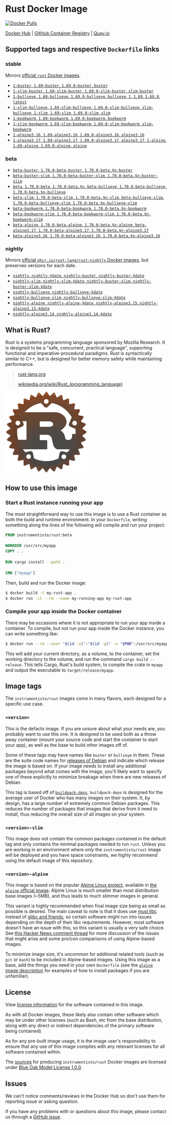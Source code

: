 Rust Docker Image
=================

[![Docker Pulls](https://img.shields.io/docker/pulls/instrumentisto/rust.svg)](https://hub.docker.com/r/instrumentisto/rust)

[Docker Hub](https://hub.docker.com/r/instrumentisto/rust)
| [GitHub Container Registry](https://github.com/orgs/instrumentisto/packages/container/package/rust)
| [Quay.io](https://quay.io/repository/instrumentisto/rust)




## Supported tags and respective `Dockerfile` links


### stable

Mirrors [official `rust` Docker images][1].

- [`1-buster`, `1.69-buster`, `1.69.0-buster`, `buster`][301]
- [`1-slim-buster`, `1.69-slim-buster`, `1.69.0-slim-buster`, `slim-buster`][302]
- [`1-bullseye`, `1.69-bullseye`, `1.69.0-bullseye`, `bullseye`, `1`, `1.69`, `1.69.0`, `latest`][303]
- [`1-slim-bullseye`, `1.69-slim-bullseye`, `1.69.0-slim-bullseye`, `slim-bullseye`, `1-slim`, `1.69-slim`, `1.69.0-slim`, `slim`][304]
- [`1-bookworm`, `1.69-bookworm`, `1.69.0-bookworm`, `bookworm`][305]
- [`1-slim-bookworm`, `1.69-slim-bookworm`, `1.69.0-slim-bookworm`, `slim-bookworm`][306]
- [`1-alpine3.16`, `1.69-alpine3.16`, `1.69.0-alpine3.16`, `alpine3.16`][307]
- [`1-alpine3.17`, `1.69-alpine3.17`, `1.69.0-alpine3.17`, `alpine3.17`, `1-alpine`, `1.69-alpine`, `1.69.0-alpine`, `alpine`][308]


### beta

- [`beta-buster`, `1.70.0-beta-buster`, `1.70.0-beta.$n-buster`][201]
- [`beta-buster-slim`, `1.70.0-beta-buster-slim`, `1.70.0-beta.$n-buster-slim`][202]
- [`beta`, `1.70.0-beta`, `1.70.0-beta.$n`, `beta-bullseye`, `1.70.0-beta-bullseye`, `1.70.0-beta.$n-bullseye`][203]
- [`beta-slim`, `1.70.0-beta-slim`, `1.70.0-beta.$n-slim`, `beta-bullseye-slim`, `1.70.0-beta-bullseye-slim`, `1.70.0-beta.$n-bullseye-slim`][204]
- [`beta-bookworm`, `1.70.0-beta-bookworm`, `1.70.0-beta.$n-bookworm`][205]
- [`beta-bookworm-slim`, `1.70.0-beta-bookworm-slim`, `1.70.0-beta.$n-bookworm-slim`][206]
- [`beta-alpine`, `1.70.0-beta-alpine`, `1.70.0-beta.$n-alpine`, `beta-alpine3.17`, `1.70.0-beta-alpine3.17`, `1.70.0-beta.$n-alpine3.17`][207]
- [`beta-alpine3.16`, `1.70.0-beta-alpine3.16`, `1.70.0-beta.$n-alpine3.16`][208]


### nightly

Mirrors [official `ghcr.io/rust-lang/rust:nightly` Docker images][2], but preserves versions for each date.

- [`nightly`, `nightly-$date`, `nightly-buster`, `nightly-buster-$date`][101]
- [`nightly-slim`, `nightly-slim-$date`, `nightly-buster-slim`, `nightly-buster-slim-$date`][101]
- [`nightly-bullseye`, `nightly-bullseye-$date`][102]
- [`nightly-bullseye-slim`, `nightly-bullseye-slim-$date`][102]
- [`nightly-alpine`, `nightly-alpine-$date`, `nightly-alpine3.15`, `nightly-alpine3.15-$date`][103]
- [`nightly-alpine3.14`, `nightly-alpine3.14-$date`][103]




## What is Rust?

Rust is a systems programming language sponsored by Mozilla Research. It is designed to be a "safe, concurrent, practical language", supporting functional and imperative-procedural paradigms. Rust is syntactically similar to C++, but is designed for better memory safety while maintaining performance.

> [rust-lang.org](https://rust-lang.org)

> [wikipedia.org/wiki/Rust_(programming_language)](https://wikipedia.org/wiki/Rust_(programming_language))

![Rust Logo](https://raw.githubusercontent.com/docker-library/docs/a11c341c57de07fbccfed7b21ea92d4bc40130a2/rust/logo.png)




## How to use this image


### Start a Rust instance running your app

The most straightforward way to use this image is to use a Rust container as both the build and runtime environment. In your `Dockerfile`, writing something along the lines of the following will compile and run your project:

```Dockerfile
FROM instrumentisto/rust:beta

WORKDIR /usr/src/myapp
COPY . .

RUN cargo install --path .

CMD ["myapp"]
```

Then, build and run the Docker image:

```bash
$ docker build -t my-rust-app .
$ docker run -it --rm --name my-running-app my-rust-app
```


### Compile your app inside the Docker container

There may be occasions where it is not appropriate to run your app inside a container. To compile, but not run your app inside the Docker instance, you can write something like:

```bash
$ docker run --rm --user "$(id -u)":"$(id -g)" -v "$PWD":/usr/src/myapp -w /usr/src/myapp instrumentisto/rust:beta cargo build --release
```

This will add your current directory, as a volume, to the container, set the working directory to the volume, and run the command `cargo build --release`. This tells Cargo, Rust's build system, to compile the crate in `myapp` and output the executable to `target/release/myapp`.




## Image tags

The `instrumentisto/rust` images come in many flavors, each designed for a specific use case.


### `<version>`

This is the defacto image. If you are unsure about what your needs are, you probably want to use this one. It is designed to be used both as a throw away container (mount your source code and start the container to start your app), as well as the base to build other images off of.

Some of these tags may have names like `buster` or `bullseye` in them. These are the suite code names for [releases of Debian][11] and indicate which release the image is based on. If your image needs to install any additional packages beyond what comes with the image, you'll likely want to specify one of these explicitly to minimize breakage when there are new releases of Debian.

This tag is based off of [`buildpack-deps`][12]. `buildpack-deps` is designed for the average user of Docker who has many images on their system. It, by design, has a large number of extremely common Debian packages. This reduces the number of packages that images that derive from it need to install, thus reducing the overall size of all images on your system.


### `<version>-slim`

This image does not contain the common packages contained in the default tag and only contains the minimal packages needed to run `rust`. Unless you are working in an environment where _only_ the `instrumentisto/rust` image will be deployed and you have space constraints, we highly recommend using the default image of this repository.


### `<version>-alpine`

This image is based on the popular [Alpine Linux project][21], available in [the `alpine` official image][22]. Alpine Linux is much smaller than most distribution base images (~5MB), and thus leads to much slimmer images in general.

This variant is highly recommended when final image size being as small as possible is desired. The main caveat to note is that it does use [musl libc][23] instead of [glibc and friends][24], so certain software might run into issues depending on the depth of their libc requirements. However, most software doesn't have an issue with this, so this variant is usually a very safe choice. See [this Hacker News comment thread][25] for more discussion of the issues that might arise and some pro/con comparisons of using Alpine-based images.

To minimize image size, it's uncommon for additional related tools (such as `git` or `bash`) to be included in Alpine-based images. Using this image as a base, add the things you need in your own `Dockerfile` (see the [`alpine` image description][22] for examples of how to install packages if you are unfamiliar).




## License

View [license information][3] for the software contained in this image.

As with all Docker images, these likely also contain other software which may be under other licenses (such as Bash, etc from the base distribution, along with any direct or indirect dependencies of the primary software being contained).

As for any pre-built image usage, it is the image user's responsibility to ensure that any use of this image complies with any relevant licenses for all software contained within.

The [sources][31] for producing `instrumentisto/rust` Docker images are licensed under [Blue Oak Model License 1.0.0][32].




## Issues

We can't notice comments/reviews in the Docker Hub so don't use them for reporting issue or asking question.

If you have any problems with or questions about this image, please contact us through a [GitHub issue][33].





[1]: https://hub.docker.com/_/rust
[2]: https://github.com/rust-lang/docker-rust-nightly/pkgs/container/rust
[3]: https://www.rust-lang.org/en-US/legal.html

[11]: https://wiki.debian.org/DebianReleases
[12]: https://hub.docker.com/_/buildpack-deps

[21]: http://alpinelinux.org
[22]: https://hub.docker.com/_/alpine
[23]: http://www.musl-libc.org
[24]: http://www.etalabs.net/compare_libcs.html
[25]: https://news.ycombinator.com/item?id=10782897

[31]: https://github.com/instrumentisto/rust-docker-image
[32]: https://github.com/instrumentisto/rust-docker-image/blob/main/LICENSE.md
[33]: https://github.com/instrumentisto/rust-docker-image/issues

[101]: https://github.com/rust-lang/docker-rust-nightly/blob/master/buster/Dockerfile
[102]: https://github.com/rust-lang/docker-rust-nightly/blob/master/bullseye/Dockerfile
[103]: https://github.com/rust-lang/docker-rust-nightly/blob/master/alpine/Dockerfile

[201]: https://github.com/instrumentisto/rust-docker-image/blob/main/beta/buster/Dockerfile
[202]: https://github.com/instrumentisto/rust-docker-image/blob/main/beta/buster-slim/Dockerfile
[203]: https://github.com/instrumentisto/rust-docker-image/blob/main/beta/bullseye/Dockerfile
[204]: https://github.com/instrumentisto/rust-docker-image/blob/main/beta/bullseye-slim/Dockerfile
[205]: https://github.com/instrumentisto/rust-docker-image/blob/main/beta/bookworm/Dockerfile
[206]: https://github.com/instrumentisto/rust-docker-image/blob/main/beta/bookworm-slim/Dockerfile
[207]: https://github.com/instrumentisto/rust-docker-image/blob/main/beta/alpine3.17/Dockerfile
[208]: https://github.com/instrumentisto/rust-docker-image/blob/main/beta/alpine3.16/Dockerfile

[301]: https://github.com/rust-lang/docker-rust/blob/master/1.69.0/buster/Dockerfile
[302]: https://github.com/rust-lang/docker-rust/blob/master/1.69.0/buster/slim/Dockerfile
[303]: https://github.com/rust-lang/docker-rust/blob/master/1.69.0/bullseye/Dockerfile
[304]: https://github.com/rust-lang/docker-rust/blob/master/1.69.0/bullseye/slim/Dockerfile
[305]: https://github.com/rust-lang/docker-rust/blob/master/1.69.0/bookworm/Dockerfile
[306]: https://github.com/rust-lang/docker-rust/blob/master/1.69.0/bookworm/slim/Dockerfile
[307]: https://github.com/rust-lang/docker-rust/blob/master/1.69.0/alpine3.16/Dockerfile
[308]: https://github.com/rust-lang/docker-rust/blob/master/1.69.0/alpine3.17/Dockerfile
